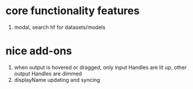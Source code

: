 
# core functionality features
1. modal, search hf for datasets/models


# nice add-ons
1. when output is hovered or dragged, only input Handles are lit up, other output Handles are dimmed
2. displayName updating and syncing